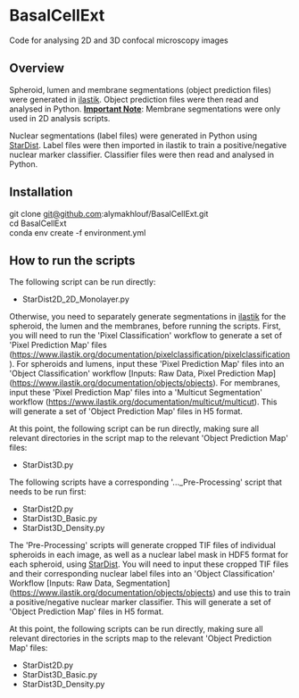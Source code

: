 # BasalCellExt
Code for analysing 2D and 3D confocal microscopy images

## Overview

Spheroid, lumen and membrane segmentations (object prediction files) were generated in [ilastik](https://www.ilastik.org/index.html). Object prediction files were then read and analysed in Python. <ins>**Important Note**</ins>: Membrane segmentations were only used in 2D analysis scripts. 

Nuclear segmentations (label files) were generated in Python using [StarDist](https://github.com/stardist/stardist). Label files were then imported in ilastik to train a positive/negative nuclear marker classifier. Classifier files were then read and analysed in Python.

## Installation

git clone git@github.com:alymakhlouf/BasalCellExt.git  
cd BasalCellExt  
conda env create -f environment.yml

## How to run the scripts  

The following script can be run directly:
- StarDist2D_2D_Monolayer.py

Otherwise, you need to separately generate segmentations in [ilastik](https://www.ilastik.org/index.html) for the spheroid, the lumen and the membranes, before running the scripts. First, you will need to run the 'Pixel Classification' workflow to generate a set of 'Pixel Prediction Map' files (https://www.ilastik.org/documentation/pixelclassification/pixelclassification). For spheroids and lumens, input these 'Pixel Prediction Map' files into an 'Object Classification' workflow [Inputs: Raw Data, Pixel Prediction Map] (https://www.ilastik.org/documentation/objects/objects). For membranes, input these 'Pixel Prediction Map' files into a 'Multicut Segmentation' workflow (https://www.ilastik.org/documentation/multicut/multicut). This will generate a set of 'Object Prediction Map' files in H5 format. 

At this point, the following script can be run directly, making sure all relevant directories in the script map to the relevant 'Object Prediction Map' files:
- StarDist3D.py

The following scripts have a corresponding '...\_Pre-Processing' script that needs to be run first:

- StarDist2D.py
- StarDist3D_Basic.py
- StarDist3D_Density.py

The 'Pre-Processing' scripts will generate cropped TIF files of individual spheroids in each image, as well as a nuclear label mask in HDF5 format for each spheroid, using [StarDist](https://github.com/stardist/stardist). You will need to input these cropped TIF files and their corresponding nuclear label files into an 'Object Classification' Workflow [Inputs: Raw Data, Segmentation] (https://www.ilastik.org/documentation/objects/objects) and use this to train a positive/negative nuclear marker classifier. This will generate a set of 'Object Prediction Map' files in H5 format. 

At this point, the following scripts can be run directly, making sure all relevant directories in the scripts map to the relevant 'Object Prediction Map' files:

- StarDist2D.py
- StarDist3D_Basic.py
- StarDist3D_Density.py

